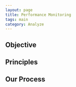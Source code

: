 ```yaml
---
layout: page
title: Performance Monitoring
tags: main
category: Analyze
---
```


## Objective

## Principles

## Our Process 
